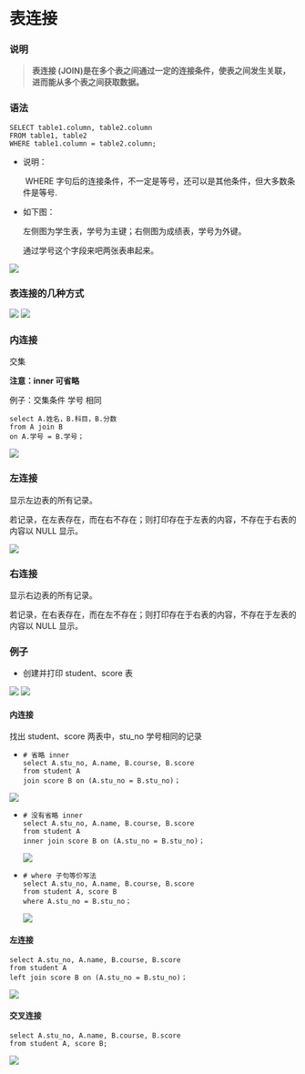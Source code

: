 # 表连接 

### 说明

> **表连接 (JOIN)是在多个表之间通过一定的连接条件，使表之间发生关联，进而能从多个表之间获取数据。**

### 语法

```mysql
SELECT table1.column, table2.column
FROM table1, table2
WHERE table1.column = table2.column; 
```

- 说明：

  ​	WHERE 字句后的连接条件，不一定是等号，还可以是其他条件，但大多数条件是等号.

- 如下图：

  左侧图为学生表，学号为主键；右侧图为成绩表，学号为外键。

  通过学号这个字段来吧两张表串起来。

<img src="Resources/70.jpg"/>

### 表连接的几种方式

<img src="Resources/71.jpg"/>

<img src="Resources/72.jpg"/>

### 内连接

交集

**注意：inner 可省略**

例子：交集条件 学号 相同

```mysql
select A.姓名，B.科目，B.分数
from A join B
on A.学号 = B.学号；
```

<img src="Resources/73.jpg"/>

### 左连接

显示左边表的所有记录。

若记录，在左表存在，而在右不存在；则打印存在于左表的内容，不存在于右表的内容以 NULL 显示。

<img src="Resources/74.jpg"/>

### 右连接

显示右边表的所有记录。

若记录，在右表存在，而在左不存在；则打印存在于右表的内容，不存在于左表的内容以 NULL 显示。



### 例子

- 创建并打印 student、score 表

<img src="Resources/75.jpg"/>

<img src="Resources/76.jpg"/>

#### 内连接

找出 student、score 两表中，stu_no 学号相同的记录



- ```mysql
  # 省略 inner
  select A.stu_no, A.name, B.course, B.score
  from student A
  join score B on (A.stu_no = B.stu_no)；
  ```

<img src="Resources/77.jpg"/>

- ```mysql
  # 没有省略 inner
  select A.stu_no, A.name, B.course, B.score
  from student A
  inner join score B on (A.stu_no = B.stu_no)；
  ```

  <img src="Resources/78.jpg"/>

- ```mysql
  # where 子句等价写法
  select A.stu_no, A.name, B.course, B.score
  from student A, score B
  where A.stu_no = B.stu_no；
  ```

  <img src="Resources/79.jpg"/>

#### 左连接

```mysql
select A.stu_no, A.name, B.course, B.score
from student A
left join score B on (A.stu_no = B.stu_no)；
```

<img src="Resources/80.jpg"/>

#### 交叉连接

```mysql
select A.stu_no, A.name, B.course, B.score
from student A, score B;
```

<img src="Resources/81.jpg"/>
